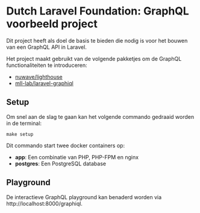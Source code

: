 # Dutch Laravel Foundation: GraphQL voorbeeld project
Dit project heeft als doel de basis te bieden die nodig is voor het bouwen van een GraphQL API in Laravel.

Het project maakt gebruikt van de volgende pakketjes om de GraphQL functionaliteiten te introduceren:
- [nuwave/lighthouse](https://github.com/nuwave/lighthouse)
- [mll-lab/laravel-graphiql](https://github.com/mll-lab/laravel-graphiql)

## Setup
Om snel aan de slag te gaan kan het volgende commando gedraaid worden in de terminal:

```shell
make setup
```

Dit commando start twee docker containers op:
- **app**: Een combinatie van PHP, PHP-FPM en nginx
- **postgres**: Een PostgreSQL database

## Playground
De interactieve GraphQL playground kan benaderd worden via http://localhost:8000/graphiql. 

